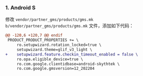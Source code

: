 ### 1. Android S

修改 `vendor/partner_gms/products/gms.mk b/vendor/partner_gms/products/gms.mk` 文件，添加如下代码：

```diff
@@ -120,6 +120,7 @@ endif
 PRODUCT_PRODUCT_PROPERTIES += \
     ro.setupwizard.rotation_locked=true \
     setupwizard.theme=glif_v3_light \
+    setupwizard.feature.checkin_timeout_enabled = false \
     ro.opa.eligible_device=true \
     ro.com.google.clientidbase=android-skythtek \
     ro.com.google.gmsversion=12_202204
```

